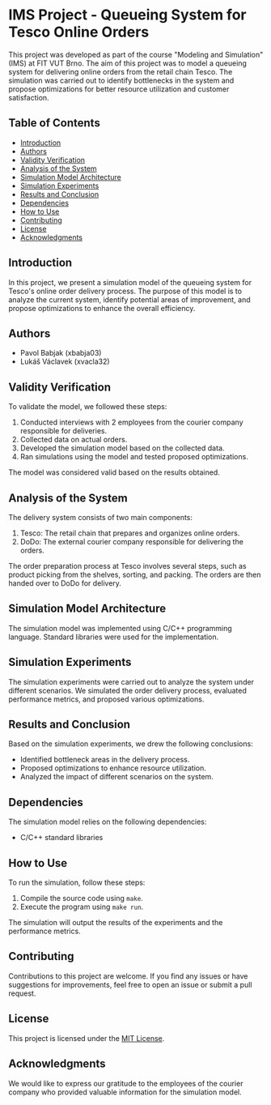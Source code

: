 # IMS Project - Queueing System for Tesco Online Orders

This project was developed as part of the course "Modeling and Simulation" (IMS) at FIT VUT Brno. The aim of this project was to model a queueing system for delivering online orders from the retail chain Tesco. The simulation was carried out to identify bottlenecks in the system and propose optimizations for better resource utilization and customer satisfaction.

## Table of Contents

- [Introduction](#introduction)
- [Authors](#authors)
- [Validity Verification](#validity-verification)
- [Analysis of the System](#analysis-of-the-system)
- [Simulation Model Architecture](#simulation-model-architecture)
- [Simulation Experiments](#simulation-experiments)
- [Results and Conclusion](#results-and-conclusion)
- [Dependencies](#dependencies)
- [How to Use](#how-to-use)
- [Contributing](#contributing)
- [License](#license)
- [Acknowledgments](#acknowledgments)

## Introduction

In this project, we present a simulation model of the queueing system for Tesco's online order delivery process. The purpose of this model is to analyze the current system, identify potential areas of improvement, and propose optimizations to enhance the overall efficiency.

## Authors

- Pavol Babjak (xbabja03)
- Lukáš Václavek (xvacla32)

## Validity Verification

To validate the model, we followed these steps:

1. Conducted interviews with 2 employees from the courier company responsible for deliveries.
2. Collected data on actual orders.
3. Developed the simulation model based on the collected data.
4. Ran simulations using the model and tested proposed optimizations.

The model was considered valid based on the results obtained.

## Analysis of the System

The delivery system consists of two main components:

1. Tesco: The retail chain that prepares and organizes online orders.
2. DoDo: The external courier company responsible for delivering the orders.

The order preparation process at Tesco involves several steps, such as product picking from the shelves, sorting, and packing. The orders are then handed over to DoDo for delivery.

## Simulation Model Architecture

The simulation model was implemented using C/C++ programming language. Standard libraries were used for the implementation.

## Simulation Experiments

The simulation experiments were carried out to analyze the system under different scenarios. We simulated the order delivery process, evaluated performance metrics, and proposed various optimizations.

## Results and Conclusion

Based on the simulation experiments, we drew the following conclusions:

- Identified bottleneck areas in the delivery process.
- Proposed optimizations to enhance resource utilization.
- Analyzed the impact of different scenarios on the system.

## Dependencies

The simulation model relies on the following dependencies:

- C/C++ standard libraries

## How to Use

To run the simulation, follow these steps:

1. Compile the source code using `make`.
2. Execute the program using `make run`.

The simulation will output the results of the experiments and the performance metrics.

## Contributing

Contributions to this project are welcome. If you find any issues or have suggestions for improvements, feel free to open an issue or submit a pull request.

## License

This project is licensed under the [MIT License](LICENSE).

## Acknowledgments

We would like to express our gratitude to the employees of the courier company who provided valuable information for the simulation model.

